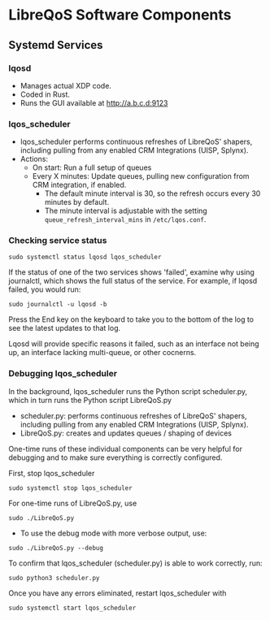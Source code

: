 # LibreQoS Software Components

## Systemd Services
### lqosd

- Manages actual XDP code.
- Coded in Rust.
- Runs the GUI available at http://a.b.c.d:9123

### lqos_scheduler

- lqos_scheduler performs continuous refreshes of LibreQoS' shapers, including pulling from any enabled CRM Integrations (UISP, Splynx).
- Actions:
  - On start: Run a full setup of queues
  - Every X minutes: Update queues, pulling new configuration from CRM integration, if enabled.
    - The default minute interval is 30, so the refresh occurs every 30 minutes by default.
    - The minute interval is adjustable with the setting `queue_refresh_interval_mins` in `/etc/lqos.conf`.

### Checking service status

```
sudo systemctl status lqosd lqos_scheduler
```

If the status of one of the two services shows 'failed', examine why using journalctl, which shows the full status of the service. For example, if lqosd failed, you would run:
```
sudo journalctl -u lqosd -b
```
Press the End key on the keyboard to take you to the bottom of the log to see the latest updates to that log.

Lqosd will provide specific reasons it failed, such as an interface not being up, an interface lacking multi-queue, or other cocnerns.

### Debugging lqos_scheduler

In the background, lqos_scheduler runs the Python script scheduler.py, which in turn runs the Python script LibreQoS.py

- scheduler.py: performs continuous refreshes of LibreQoS' shapers, including pulling from any enabled CRM Integrations (UISP, Splynx).
- LibreQoS.py: creates and updates queues / shaping of devices

One-time runs of these individual components can be very helpful for debugging and to make sure everything is correctly configured.

First, stop lqos_scheduler

```shell
sudo systemctl stop lqos_scheduler
```

For one-time runs of LibreQoS.py, use

```shell
sudo ./LibreQoS.py
```

- To use the debug mode with more verbose output, use:

```shell
sudo ./LibreQoS.py --debug
```

To confirm that lqos_scheduler (scheduler.py) is able to work correctly, run:

```shell
sudo python3 scheduler.py
```

Once you have any errors eliminated, restart lqos_scheduler with

```shell
sudo systemctl start lqos_scheduler
```
